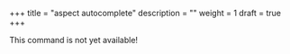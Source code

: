 +++
title = "aspect autocomplete"
description = ""
weight = 1
draft = true
+++

This command is not yet available!